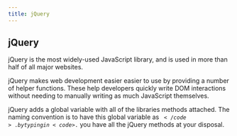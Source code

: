 ```yaml
---
title: jQuery
---
```

## jQuery

jQuery is the most widely-used JavaScript library, and is used in more than half of all major websites. 

jQuery makes web development easier easier to use by providing a number of helper functions. These help developers quickly write DOM interactions without needing to manually writing as much JavaScript themselves.

jQuery adds a global variable with all of the libraries methods attached. The naming convention is to have this global variable as <code>$</code>. by typing in <code>$.</code> you have all the jQuery methods at your disposal.
